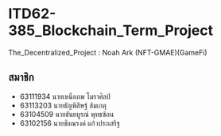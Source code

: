 
# ITD62-385_Blockchain_Term_Project

The_Decentralized_Project : Noah Ark (NFT-GMAE)(GameFi)





## สมาชิก

- 63111934    นายเหนือภพ โมราศิลป์
- 63113203    นายธัญพิสิษฐ์ ส้มเกตุ
- 63104509    นายธันยบูรณ์ พุทธซ้อน
- 63102156    นายชัยณรงค์ แก้วประเสริฐ
